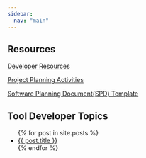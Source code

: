 ```yaml
---
sidebar:
  nav: "main"
---
```


## Resources

<a href="Developer_Resources">Developer Resources<a/> <br>
  
<a href="Planning Activities">Project Planning Activities<a/> <br>
  
<a href="https://github.com/nanoMFG/community/blob/master/rfcs/%5Bproject%5D-SPD-%5Bversion%5D.md">Software Planning Document(SPD) Template<a/> <br>
  
## Tool Developer Topics

<ul>
  {% for post in site.posts %}
    <li>
      <a href="{{ post.url | relative_url }}">{{ post.title }}</a>
    </li>
  {% endfor %}
</ul>


  


